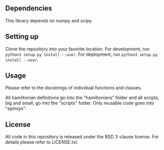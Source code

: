 ## Dependencies

This library depends on numpy and scipy.

## Setting up

Clone the repository into your favorite location. For development, run `python3
setup.py install --user`. For deployment, run `python3 setup.py install --user`.

## Usage

Please refer to the docstrings of individual functions and classes.

All hamiltonian definitions go into the "hamiltonians" folder and all scripts,
big and small, go into the "scripts" folder. Only reusable code goes into
"spinsys".

## License

All code in this repository is released under the BSD 3-clause license. For
details please refer to LICENSE.txt.

